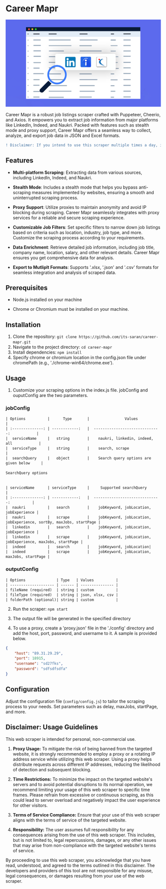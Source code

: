 # Career Mapr

![Project Cover](/images/career_mapr.jpg)

Career Mapr is a robust job listings scraper crafted with Puppeteer, Cheerio, and Axios. It empowers you to extract job information from major platforms like LinkedIn, Indeed, and Naukri. Packed with features such as stealth mode and proxy support, Career Mapr offers a seamless way to collect, analyze, and export job data in JSON and Excel formats.


```diff
! Disclaimer: If you intend to use this scraper multiple times a day, it is advisable to use a proxy to prevent potential issues.
```

## Features

- **Multi-platform Scraping**: Extracting data from various sources, including LinkedIn, Indeed, and Naukri.

- **Stealth Mode**: Includes a stealth mode that helps you bypass anti-scraping measures implemented by websites, ensuring a smooth and uninterrupted scraping process.

- **Proxy Support**: Utilize proxies to maintain anonymity and avoid IP blocking during scraping. Career Mapr seamlessly integrates with proxy services for a reliable and secure scraping experience.

- **Customizable Job Filters**: Set specific filters to narrow down job listings based on criteria such as location, industry, job type, and more. Customize the scraping process according to your requirements.

- **Data Enrichment**: Retrieve detailed job information, including job title, company name, location, salary, and other relevant details. Career Mapr ensures you get comprehensive data for analysis.

- **Export to Mutliplt Formats**: Supports '.xlsx, '.json' and '.csv' formats for seamless integration and analysis of scraped data.


## Prerequisites
- Node.js installed on your machine

- Chrome or Chromium must be installed on your machine.

## Installation
1. Clone the repository: `git clone https://github.com/its-saran/career-mapr.git`
2. Navigate to the project directory: `cd career-mapr`
3. Install dependencies: `npm install`
4. Specify chrome or chromium location in the config.json file under chromePath (e.g., './chrome-win64/chrome.exe').

## Usage
1. Customize your scraping options in the index.js file. jobConfig and ouputConfig are the two parameters.

### jobConfig

    | Options          |      Type       |                Values                       |
    | :--------------: | ------------:   |  ------------------------------:            |    
    |  serviceName     |   string        |    naukri, linkedin, indeed, all	           |
    |  serviceType     |   string        |    search, scrape                           |
    |  searchQuery     |   object        |    Search query options are given below     |

    SearchQuery options


    | serviceName      | serviceType     |     Supported searchQuery                 |
    | :--------------: | ------------:   |  ------------------------------:          |   
    |  naukri          |   search        |    jobKeyword, jobLocation, jobExperience |
    |  naukri          |   scrape        |    jobKeyword, jobLocation, jobExperience, sortBy, maxJobs, startPage |
    |  linkedin        |   search        |    jobKeyword, jobLocation, jobExperience |
    |  linkedin        |   scrape        |    jobKeyword, jobLocation, jobExperience, maxJobs, startPage |
    |  indeed          |   search        |    jobKeyword, jobLocation|
    |  indeed          |   scrape        |    jobKeyword, jobLocation, maxJobs, startPage |


### outputConfig 

    | Options              | Type   | Values          |
    | -------------------- | ------ | --------------- |
    | fileName (required)  | string | custom          |
    | fileType (required)  | string | json, xlsx, csv |
    | folderPath (optional)| string | custom          |

2. Run the scraper: `npm start`

3. The output file will be generated in the specified directory

4. To use a proxy, create a 'proxy.json' file in the './config' directory and add the host, port, password, and username to it. A sample is provided below.

```json
{
    "host": "89.31.29.29",
    "port": 18915,
    "username": "sd27fks",
    "password": "sdfsdfsdfa"
}
```


## Configuration

Adjust the configuration file (`config/config.js`) to tailor the scraping process to your needs. Set parameters such as delay, maxJobs, startPage, and more.


## Disclaimer: Usage Guidelines

This web scraper is intended for personal, non-commercial use.

1. **Proxy Usage:** To mitigate the risk of being banned from the targeted website, it is strongly recommended to employ a proxy or a rotating IP address service while utilizing this web scraper. Using a proxy helps distribute requests across different IP addresses, reducing the likelihood of detection and subsequent blocking. 

2. **Time Restrictions:** To minimize the impact on the targeted website's servers and to avoid potential disruptions to its normal operation, we recommend limiting your usage of this web scraper to specific time frames. Please refrain from excessive or continuous scraping, as this could lead to server overload and negatively impact the user experience for other visitors.

3. **Terms of Service Compliance:** Ensure that your use of this web scraper aligns with the terms of service of the targeted website.

4. **Responsibility:** The user assumes full responsibility for any consequences arising from the use of this web scraper. This includes, but is not limited to, legal repercussions, damages, or any other issues that may arise from non-compliance with the targeted website's terms of service.

By proceeding to use this web scraper, you acknowledge that you have read, understood, and agreed to the terms outlined in this disclaimer. The developers and providers of this tool are not responsible for any misuse, legal consequences, or damages resulting from your use of the web scraper.
